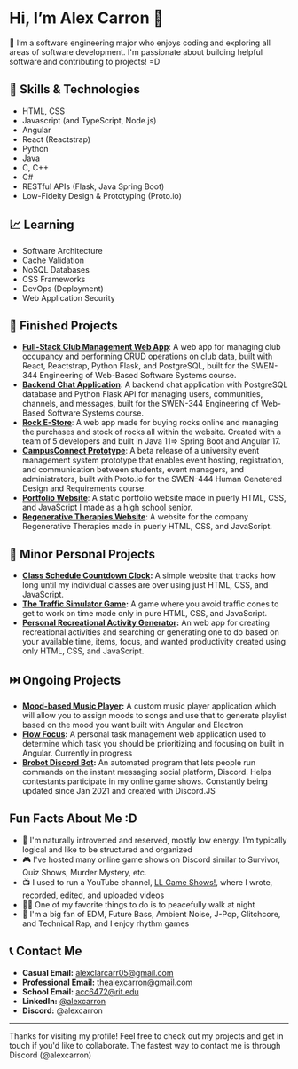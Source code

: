 # Hi, I’m Alex Carron 👋

👀 I’m a software engineering major who enjoys coding and exploring all areas of software development. I'm passionate about building helpful software and contributing to projects! =D

## 🌳 Skills & Technologies
- HTML, CSS
- Javascript (and TypeScript, Node.js)
- Angular
- React (Reactstrap)
- Python
- Java
- C, C++
- C#
- RESTful APIs (Flask, Java Spring Boot)
- Low-Fidelty Design & Prototyping (Proto.io)

## 📈 Learning
- Software Architecture
- Cache Validation
- NoSQL Databases
- CSS Frameworks
- DevOps (Deployment)
- Web Application Security
  
## 📂 Finished Projects
- **[Full-Stack Club Management Web App](https://github.com/alexcarron/club-occupancy-manager)**: A web app for managing club occupancy and performing CRUD operations on club data, built with React, Reactstrap, Python Flask, and PostgreSQL, built for the SWEN-344 Engineering of Web-Based Software Systems course.
- **[Backend Chat Application](https://github.com/alexcarron/chat-server)**: A backend chat application with PostgreSQL database and Python Flask API for managing users, communities, channels, and messages, built for the SWEN-344 Engineering of Web-Based Software Systems course.
- **[Rock E-Store](https://github.com/alexcarron/rock-estore)**: A web app made for buying rocks online and managing the purchases and stock of rocks all within the website. Created with a team of 5 developers and built in Java 11=> Spring Boot and Angular 17.
- **[CampusConnect Prototype](https://github.com/alexcarron/campus-connect)**: A beta release of a university event management system prototype that enables event hosting, registration, and communication between students, event managers, and administrators, built with Proto.io for the SWEN-444 Human Cenetered Design and Requirements course.
- **[Portfolio Website](https://github.com/alexcarron/portfolio)**: A static portfolio website made in puerly HTML, CSS, and JavaScript I made as a high school senior.
- **[Regenerative Therapies Website](https://github.com/alexcarron/regenerative-therapies/)**: A website for the company Regenerative Therapies made in puerly HTML, CSS, and JavaScript.

## 🔽 Minor Personal Projects
- **[Class Schedule Countdown Clock](https://github.com/alexcarron/schedule):** A simple website that tracks how long until my individual classes are over using just HTML, CSS, and JavaScript.
- **[The Traffic Simulator Game](https://github.com/alexcarron/traffic_simulator):** A game where you avoid traffic cones to get to work on time made only in pure HTML, CSS, and JavaScript.
- **[Personal Recreational Activity Generator](https://github.com/alexcarron/recreational-activity-generator):** An web app for creating recreational activities and searching or generating one to do based on your available time, items, focus, and wanted productivity created using only HTML, CSS, and JavaScript.

## ⏭️ Ongoing Projects
- **[Mood-based Music Player](https://github.com/alexcarron/music-player):** A custom music player application which will allow you to assign moods to songs and use that to generate playlist based on the mood you want built with Angular and Electron
- **[Flow Focus](https://github.com/alexcarron/flow-focus):** A personal task management web application used to determine which task you should be prioritizing and focusing on built in Angular. Currently in progress
- **[Brobot Discord Bot](https://github.com/alexcarron/brobot):** An automated program that lets people run commands on the instant messaging social platform, Discord. Helps contestants participate in my online game shows. Constantly being updated since Jan 2021 and created with Discord.JS

## Fun Facts About Me :D
- 🤫 I'm naturally introverted and reserved, mostly low energy. I'm typically logical and like to be structured and organized
- 🎮 I've hosted many online game shows on Discord similar to Survivor, Quiz Shows, Murder Mystery, etc.
- 📺 I used to run a YouTube channel, [LL Game Shows!](https://youtube.com/LLGameShows), where I wrote, recorded, edited, and uploaded videos
- 🚶‍♂️ One of my favorite things to do is to peacefully walk at night
- 🎵 I'm a big fan of EDM, Future Bass, Ambient Noise, J-Pop, Glitchcore, and Technical Rap, and I enjoy rhythm games

## 📞 Contact Me
- **Casual Email:** <a href="mailto:alexclarcarr05+github@gmail.com">alexclarcarr05@gmail.com</a>
- **Professional Email:** <a href="mailto:thealexcarron+github@gmail.com">thealexcarron@gmail.com</a>
- **School Email:** <a href="mailto:acc6472@rit.edu">acc6472@rit.edu</a>
- **LinkedIn:** [@alexcarron](https://www.linkedin.com/in/alexcarron/)
- **Discord:** @alexcarron

---

Thanks for visiting my profile! Feel free to check out my projects and get in touch if you'd like to collaborate. The fastest way to contact me is through Discord (@alexcarron)
